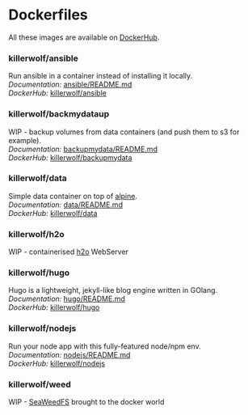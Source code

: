 # Dockerfiles 

All these images are available on [DockerHub](https://hub.docker.com/r/killerwolf/).

### killerwolf/ansible 

Run ansible in a container instead of installing it locally.  
*Documentation:* [ansible/README.md](https://github.com/killerwolf/Dockerfiles/tree/master/ansible)  
*DockerHub:* [killerwolf/ansible](https://hub.docker.com/r/killerwolf/ansible)

### killerwolf/backmydataup

WIP - backup volumes from data containers (and push them to s3 for example).  
*Documentation:* [backupmydata/README.md](https://github.com/killerwolf/Dockerfiles/tree/master/backupmydata)  
*DockerHub:* [killerwolf/backupmydata](https://hub.docker.com/r/killerwolf/backupmydata)

### killerwolf/data 

Simple data container on top of [alpine](https://hub.docker.com/r/killerwolf/data/).  
*Documentation:* [data/README.md](https://github.com/killerwolf/Dockerfiles/tree/master/data)  
*DockerHub:* [killerwolf/data](https://hub.docker.com/r/killerwolf/data)

### killerwolf/h2o

WIP - containerised [h2o](https://h2o.examp1e.net/) WebServer

### killerwolf/hugo

Hugo is a lightweight, jekyll-like blog engine written in GOlang.  
*Documentation:* [hugo/README.md](https://github.com/killerwolf/Dockerfiles/tree/master/hugo)  
*DockerHub:* [killerwolf/hugo](https://hub.docker.com/r/killerwolf/hugo)

### killerwolf/nodejs

Run your node app with this fully-featured node/npm env.  
*Documentation:* [nodejs/README.md](https://github.com/killerwolf/Dockerfiles/tree/master/nodejs)  
*DockerHub:* [killerwolf/nodejs](https://hub.docker.com/r/killerwolf/nodejs)

### killerwolf/weed

WIP - [SeaWeedFS](https://github.com/chrislusf/seaweedfs) brought to the docker world